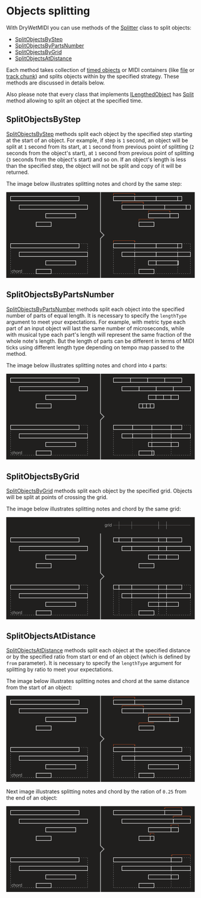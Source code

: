 ﻿---
uid: a_obj_splitting
---

# Objects splitting

With DryWetMIDI you can use methods of the [Splitter](xref:Melanchall.DryWetMidi.Tools.Splitter) class to split objects:

* [SplitObjectsByStep](xref:Melanchall.DryWetMidi.Tools.Splitter.SplitObjectsByStep*)
* [SplitObjectsByPartsNumber](xref:Melanchall.DryWetMidi.Tools.Splitter.SplitObjectsByPartsNumber*)
* [SplitObjectsByGrid](xref:Melanchall.DryWetMidi.Tools.Splitter.SplitObjectsByGrid*)
* [SplitObjectsAtDistance](xref:Melanchall.DryWetMidi.Tools.Splitter.SplitObjectsAtDistance*)

Each method takes collection of [timed objects](xref:Melanchall.DryWetMidi.Interaction.ITimedObject) or MIDI containers (like [file](xref:Melanchall.DryWetMidi.Core.MidiFile) or [track chunk](xref:Melanchall.DryWetMidi.Core.TrackChunk)) and splits objects within by the specified strategy. These methods are discussed in details below.

Also please note that every class that implements [ILengthedObject](xref:Melanchall.DryWetMidi.Interaction.ILengthedObject) has [Split](xref:Melanchall.DryWetMidi.Interaction.ILengthedObject.Split*) method allowing to split an object at the specified time.

## SplitObjectsByStep

[SplitObjectsByStep](xref:Melanchall.DryWetMidi.Tools.Splitter.SplitObjectsByStep*) methods split each object by the specified step starting at the start of an object. For example, if step is `1` second, an object will be split at `1` second from its start, at `1` second from previous point of splitting (`2` seconds from the object's start), at `1` second from previous point of splitting (`3` seconds from the object's start) and so on. If an object's length is less than the specified step, the object will not be split and copy of it will be returned.

The image below illustrates splitting notes and chord by the same step:

![Split by step](images/Splitter/SplitByStep.png)

## SplitObjectsByPartsNumber

[SplitObjectsByPartsNumber](xref:Melanchall.DryWetMidi.Tools.Splitter.SplitObjectsByPartsNumber*) methods split each object into the specified number of parts of equal length. It is necessary to specify the `lengthType` argument to meet your expectations. For example, with metric type each part of an input object will last the same number of microseconds, while with musical type each part's length will represent the same fraction of the whole note's length. But the length of parts can be different in terms of MIDI ticks using different length type depending on tempo map passed to the method.

The image below illustrates splitting notes and chord into `4` parts:

![Split by parts number](images/Splitter/SplitByPartsNumber.png)

## SplitObjectsByGrid

[SplitObjectsByGrid](xref:Melanchall.DryWetMidi.Tools.Splitter.SplitObjectsByGrid*) methods split each object by the specified grid. Objects will be split at points of crossing the grid.

The image below illustrates splitting notes and chord by the same grid:

![Split by grid](images/Splitter/SplitByGrid.png)

## SplitObjectsAtDistance

[SplitObjectsAtDistance](xref:Melanchall.DryWetMidi.Tools.Splitter.SplitObjectsAtDistance*) methods split each object at the specified distance or by the specified ratio from start or end of an object (which is defined by `from` parameter). It is necessary to specify the `lengthType` argument for splitting by ratio to meet your expectations.

The image below illustrates splitting notes and chord at the same distance from the start of an object:

![Split at distance by step from start](images/Splitter/SplitAtDistanceByStepFromStart.png)

Next image illustrates splitting notes and chord by the ration of `0.25` from the end of an object:

![Split at distance by ratio from end](images/Splitter/SplitAtDistanceByRatioFromEnd.png)